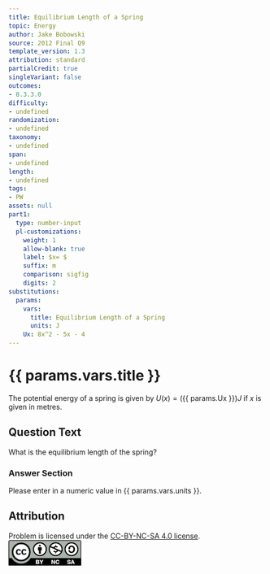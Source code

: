 ```yaml
---
title: Equilibrium Length of a Spring
topic: Energy
author: Jake Bobowski
source: 2012 Final Q9
template_version: 1.3
attribution: standard
partialCredit: true
singleVariant: false
outcomes:
- 8.3.3.0
difficulty:
- undefined
randomization:
- undefined
taxonomy:
- undefined
span:
- undefined
length:
- undefined
tags:
- PW
assets: null
part1:
  type: number-input
  pl-customizations:
    weight: 1
    allow-blank: true
    label: $x= $
    suffix: m
    comparison: sigfig
    digits: 2
substitutions:
  params:
    vars:
      title: Equilibrium Length of a Spring
      units: J
    Ux: 8x^2 - 5x - 4
---
```

# {{ params.vars.title }}
The potential energy of a spring is given by $U(x) = (${{ params.Ux }}$) J$ if $x$ is given in metres.

## Question Text

What is the equilibrium length of the spring?

### Answer Section

Please enter in a numeric value in {{ params.vars.units }}.

## Attribution

Problem is licensed under the [CC-BY-NC-SA 4.0 license](https://creativecommons.org/licenses/by-nc-sa/4.0/).<br> ![The Creative Commons 4.0 license requiring attribution-BY, non-commercial-NC, and share-alike-SA license.](https://raw.githubusercontent.com/firasm/bits/master/by-nc-sa.png)